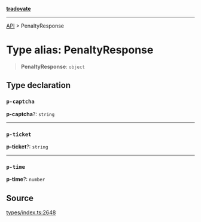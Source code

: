 [**tradovate**](../README.md)

***

[API](../API.md) > PenaltyResponse

# Type alias: PenaltyResponse

> **PenaltyResponse**: `object`

## Type declaration

### `p-captcha`

**p-captcha**?: `string`

***

### `p-ticket`

**p-ticket**?: `string`

***

### `p-time`

**p-time**?: `number`

## Source

[types/index.ts:2648](https://github.com/cgilly2fast/tradovate-typescript/blob/b1caea5/src/types/index.ts#L2648)
